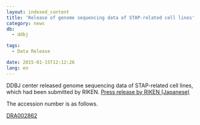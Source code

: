 ```yaml
---
layout: indexed_content
title: 'Release of genome sequencing data of STAP-related cell lines'
category: news
db:
  - ddbj

tags:
  - Data Release

date: 2015-01-15T12:12:26
lang: en
---
```


<p>DDBJ center released genome sequencing data of STAP-related cell lines, which had been submitted by RIKEN. <a href="http://www.riken.jp/pr/topics/2015/20150115_1/">Press release by RIKEN (Japanese)</a></p>

<p>The accession number is as follows.</p>

<p><a href="http://ddbj.nig.ac.jp/DRASearch/submission?acc=DRA002862">DRA002862</a></p>
